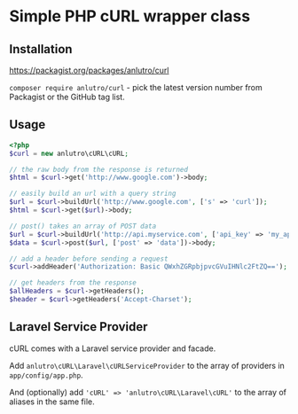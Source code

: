 # Simple PHP cURL wrapper class

## Installation

https://packagist.org/packages/anlutro/curl

`composer require anlutro/curl` - pick the latest version number from Packagist or the GitHub tag list.

## Usage

```php
<?php
$curl = new anlutro\cURL\cURL;

// the raw body from the response is returned
$html = $curl->get('http://www.google.com')->body;

// easily build an url with a query string
$url = $curl->buildUrl('http://www.google.com', ['s' => 'curl']);
$html = $curl->get($url)->body;

// post() takes an array of POST data
$url = $curl->buildUrl('http://api.myservice.com', ['api_key' => 'my_api_key']);
$data = $curl->post($url, ['post' => 'data'])->body;

// add a header before sending a request
$curl->addHeader('Authorization: Basic QWxhZGRpbjpvcGVuIHNlc2FtZQ==');

// get headers from the response
$allHeaders = $curl->getHeaders();
$header = $curl->getHeaders('Accept-Charset');
```

## Laravel Service Provider
cURL comes with a Laravel service provider and facade.

Add `anlutro\cURL\Laravel\cURLServiceProvider` to the array of providers in `app/config/app.php`.

And (optionally) add `'cURL' => 'anlutro\cURL\Laravel\cURL'` to the array of aliases in the same file.
